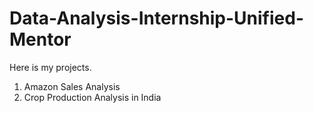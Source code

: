 # Data-Analysis-Internship-Unified-Mentor
Here is my projects.
1. Amazon Sales Analysis
2. Crop Production Analysis in India

